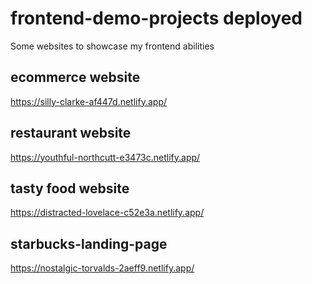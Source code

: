 # frontend-demo-projects deployed
Some websites to showcase my frontend abilities

## ecommerce website 
https://silly-clarke-af447d.netlify.app/

## restaurant website 
https://youthful-northcutt-e3473c.netlify.app/

## tasty food website
https://distracted-lovelace-c52e3a.netlify.app/

## starbucks-landing-page
https://nostalgic-torvalds-2aeff9.netlify.app/
